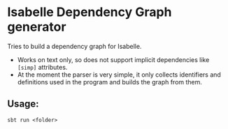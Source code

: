 # Isabelle Dependency Graph generator

Tries to build a dependency graph for Isabelle.

- Works on text only, so does not support implicit dependencies like `[simp]` attributes.
- At the moment the parser is very simple, it only collects identifiers and definitions used in the program and builds the graph from them.

## Usage:

    sbt run <folder>